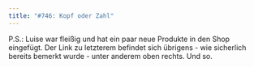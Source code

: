 ```yaml
---
title: "#746: Kopf oder Zahl"
---
```


P.S.: Luise war fleißig und hat ein paar neue Produkte in den Shop eingefügt. Der Link zu letzterem befindet sich übrigens - wie sicherlich bereits bemerkt wurde - unter anderem oben rechts.
Und so.
